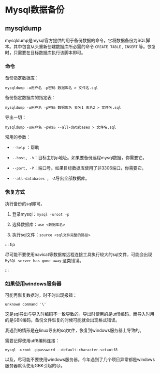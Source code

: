 # Mysql数据备份

## mysqldump

mysqldump是mysql官方提供的用于备份数据的命令，它将数据备份为SQL脚本。其中包含从头重新创建数据库所必需的命令 `CREATE TABLE` , `INSERT` 等。恢复时，只需要在目标数据库执行该脚本即可。

### 命令

备份指定数据库：

```shell
mysqldump -u用户名 -p密码 数据库名 > 文件名.sql
```

备份指定数据库的指定表：

```shell
mysqldump -u用户名 -p密码 数据库名 表名1 表名2 > 文件名.sql
```

导出一切：

```shell
mysqldump -u用户名 -p密码 --all-databases > 文件名.sql
```

常用的参数：

- `--help` ：帮助

- `--host, -h`：目标主机ip地址。如果要备份远程mysql数据，你需要它。

- `--port, -P`：端口号。如果目标数据库使用了非3306端口，你需要它。

- `--all-databases , -A`导出全部数据库。

### 恢复方式

执行备份的sql即可。

1. 登录mysql：`mysql -uroot -p`

2. 选择数据库：`use <数据库名>`

3. 执行sql文件：`source <sql文件完整的路径>` 

::: tip

尽可能不要使用navicat等数据库远程连接工具执行较大的sql文件，可能会出现 `MySQL server has gone away` 这类错误。

:::

### 如果使用windows服务器

可能再恢复数据时，时不时出现报错：

```shell
unknown command '\'
```

这是sql导出与导入时编码不一致导致的。导出时使用的是utf8编码，而导入时用的是GBK编码，备份文件恢复的时候可能就会出现格式错误。

我遇到的情形是在linux导出的sql文件，恢复到windows服务器上导致的。

需要记得使用utf8编码连接：

```shell
mysql -uroot -ppassword --default-character-set=utf8
```

以及，尽可能不要使用windows服务器。今年遇到了几个项目异常都是windows服务器默认使用GBK引起的:cry:。
